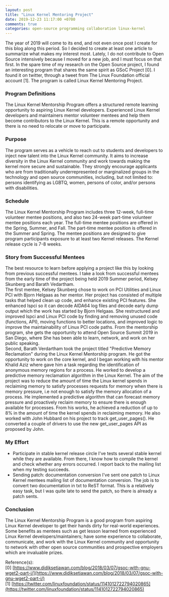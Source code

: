 ```yaml
---
layout: post
title: "Linux Kernel Mentoring Project"
date: 2019-12-23 11:17:00 +0700
comments: true
categories: open-source programming collaboration linux-kernel
---
```


The year of 2019 will come to its end, and not even once post I create for this
blog along this period. So I decided to create at least one article to summarize
what makes my interest most. Lately, I do not contribute to Open Source
intensively because I moved for a new job, and I must focus on that first.
In the spare time of my research on the Open Source project, I found an
interesting program that shares the same spirit as GSoC Project [0]. I found it
on twitter,   through a tweet from The Linux Foundation official account [1].
The program is called Linux Kernel Mentoring Project.

### Program Definitions

The Linux Kernel Mentorship Program offers a structured remote learning
opportunity to aspiring Linux Kernel developers. Experienced Linux Kernel
developers and maintainers mentor volunteer mentees and help them become
contributors to the Linux Kernel. This is a remote opportunity and there is no
need to relocate or move to participate.

### Purpose

The program serves as a vehicle to reach out to students and developers to
inject new talent into the Linux Kernel community. It aims to increase diversity
in the Linux Kernel community and work towards making the kernel more secure and
sustainable. They strongly encourage applicants who are from traditionally
underrepresented or marginalized groups in the technology and open source
communities, including, but not limited to: persons identifying as LGBTQ, women,
persons of color, and/or persons with disabilities.

### Schedule

The Linux Kernel Mentorship Program includes three 12-week, full-time volunteer
mentee positions, and also two 24-week part-time volunteer mentee positions each
year. The full-time mentee positions are offered in the Spring, Summer, and
Fall. The part-time mentee position is offered in the Summer and Spring. The
mentee positions are designed to give program participants exposure to at least
two Kernel releases. The Kernel release cycle is 7-8 weeks.

### Story from Successful Mentees

The best resource to learn before applying a project like this by looking from
previous successful mentees. I take a look from successful mentees from the
early time of the project being held 2019 Summer period, Kelsey Skunberg and
Barath Vedartham.  
The first mentee, Kelsey Skunberg chose to work on PCI Utilities and Linux PCI
with Bjorn Helgaas as her mentor. Her project has consisted of multiple tasks
that helped clean up code, and enhance existing PCI features. She enhanced lspci
so it can decode AIDA64 log files and decode early dump output which the work
has started by Bjorn Helgaas. She restructured and improved lspci and Linux PCI
code by finding and removing unused code (functions, API), moving functions to
better locations, and improved logic to improve the maintainability of Linux PCI
code paths.  From the mentorship program, she gets the opportunity to attend
Open Source  Summit 2019 in San Diego, where She has been able to learn,
network, and work on her public speaking.  
Second, Barath Verdartham took the project titled "Predictive Memory
Reclamation" during the Linux Kernel Mentorship program. He got the opportunity
to work on the core kernel, and I began working with his mentor Khalid Aziz
where gave him a task regarding the identification of anonymous memory regions
for a process. He worked to develop a predictive memory reclamation algorithm
in the Linux Kernel. The aim of the project was to reduce the amount of time the
Linux kernel spends in reclaiming memory to satisfy processes requests for
memory when there is memory pressure, i.e not enough to satisfy the memory
allocation of a process. He implemented a predictive algorithm that can forecast
memory pressure and proactively reclaim memory to ensure there is enough
available for processes. From his works, he achieved a reduction of up to 8% in
the amount of time the kernel spends in reclaiming memory. He also worked with
John Hubbard on his project to track get_user_pages(). He converted a couple of
drivers to use the new get_user_pages API as proposed by John.

### My Effort

* Participate in stable kernel release circle
  I've tests several stable kernel while they are available. From there, I know
how to compile the kernel and check whether any errors occurred. I report back
to the mailing list when my testing succeeds.
* Sending patch: documentation conversion
  I've sent one patch to Linux Kernel mentees mailing list of documentation
conversion. The job is to convert two documentation in txt to ReST format. This
is a relatively easy task, but I was quite late to send the patch, so there is
already a patch sents.

### Conclusion

The Linux Kernel Mentorship Program is a good program from aspiring Linux Kernel
developer to get their hands dirty for real-world experiences. Some benefits as
mentees such as get lesson learned from experienced Linux Kernel
developers/maintainers; have some experience to collaborate, communicate, and
work with the Linux Kernel community and opportunity to network with other open
source communities and prospective employers which are invaluable prizes.

Reference(s):  
[0] [https://www.didiksetiawan.com/blog/2018/03/07/gsoc-with-gnu-wget2-part-i/](https://www.didiksetiawan.com/blog/2018/03/07/gsoc-with-gnu-wget2-part-i/)  
[1] [https://twitter.com/linuxfoundation/status/1141012722794020865](https://twitter.com/linuxfoundation/status/1141012722794020865)
